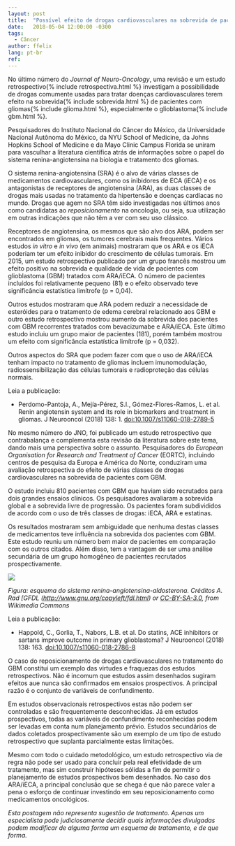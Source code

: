 ```yaml
---
layout: post
title:  "Possível efeito de drogas cardiovasculares na sobrevida de pacientes com glioblastoma"
date:   2018-05-04 12:00:00 -0300
tags:
  - Câncer
author: ffelix
lang: pt-br
ref:
---
```


No último número do _Journal of Neuro-Oncology_, uma revisão e um estudo retrospectivo{% include retrospectiva.html %} investigam a possibilidade de drogas comumente usadas para tratar doenças cardiovasculares terem efeito na sobrevida{% include sobrevida.html %} de pacientes com gliomas{% include glioma.html %}, especialmente o glioblastoma{% include gbm.html %}.
<!--more-->

Pesquisadores do Instituto Nacional do Câncer do México, da Universidade Nacional Autônoma do México, da NYU School of Medicine, da Johns Hopkins School of Medicine e da Mayo Clinic Campus Florida se uniram para vasculhar a literatura científica atrás de informações sobre o papel do sistema renina-angiotensina na biologia e tratamento dos gliomas.

O sistema renina-angiotensina (SRA) é o alvo de várias classes de medicamentos cardiovasculares, como os inibidores de ECA (iECA) e os antagonistas de receptores de angiotensina (ARA), as duas classes de drogas mais usadas no tratamento da hipertensão e doenças cardíacas no mundo. Drogas que agem no SRA têm sido investigadas nos últimos anos como candidatas ao _reposicionamento_ na oncologia, ou seja, sua utilização em outras indicações que não têm a ver com seu uso clássico.

Receptores de angiotensina, os mesmos que são alvo dos ARA, podem ser encontrados em gliomas, os tumores cerebrais mais frequentes. Vários estudos _in vitro_ e _in vivo_ (em animais) mostraram que os ARA e os iECA poderiam ter um efeito inibidor do crescimento de células tumorais. Em 2015, um estudo retrospectivo publicado por um grupo francês mostrou um efeito positivo na sobrevida e qualidade de vida de pacientes com glioblastoma (GBM) tratados com ARA/iECA. O número de pacientes incluídos foi relativamente pequeno (81) e o efeito observado teve significância estatística limítrofe (p = 0,04).

Outros estudos mostraram que ARA podem reduzir a necessidade de esteróides para o tratamento de edema cerebral relacionado aos GBM e outro estudo retrospectivo mostrou aumento da sobrevida dos pacientes com GBM recorrentes tratados com bevacizumabe e ARA/iECA. Este último estudo incluiu um grupo maior de pacientes (181), porém também mostrou um efeito com significância estatística limítrofe (p = 0,032).

Outros aspectos do SRA que podem fazer com que o uso de ARA/iECA tenham impacto no tratamento de gliomas incluem imunomodulação, radiossensibilização das células tumorais e radioproteção das células normais.

Leia a publicação:
- Perdomo-Pantoja, A., Mejía-Pérez, S.I., Gómez-Flores-Ramos, L. et al. Renin angiotensin system and its role in biomarkers and treatment in gliomas. J Neurooncol (2018) 138: 1. [doi:10.1007/s11060-018-2789-5](https://doi.org/10.1007/s11060-018-2789-5)

No mesmo número do JNO, foi publicado um estudo retrospectivo que contrabalança e complementa esta revisão da literatura sobre este tema, dando mais uma perspectiva sobre o assunto. Pesquisadores do _European Organisation for Research and Treatment of Cancer_ (EORTC), incluindo centros de pesquisa da Europa e América do Norte, conduziram uma avaliação retrospectiva do efeito de várias classes de drogas cardiovasculares na sobrevida de pacientes com GBM.

O estudo incluiu 810 pacientes com GBM que haviam sido recrutados para dois grandes ensaios clínicos. Os pesquisadores avaliaram a sobrevida global e a sobrevida livre de progressão. Os pacientes foram subdivididos de acordo com o uso de três classes de drogas: iECA, ARA e estatinas.

Os resultados mostraram sem ambiguidade que nenhuma destas classes de medicamentos teve influência na sobrevida dos pacientes com GBM. Este estudo reuniu um número bem maior de pacientes em comparação com os outros citados. Além disso, tem a vantagem de ser uma análise secundária de um grupo homogêneo de pacientes recrutados prospectivamente.

![](https://upload.wikimedia.org/wikipedia/commons/a/a2/Renin-angiotensin-aldosterone_system.png)

_Figura: esquema do sistema renina-angiotensina-aldosterona. Créditos A. Rad [GFDL (http://www.gnu.org/copyleft/fdl.html) or [CC-BY-SA-3.0](http://creativecommons.org/licenses/by-sa/3.0/), from Wikimedia Commons_

Leia a publicação:
- Happold, C., Gorlia, T., Nabors, L.B. et al. Do statins, ACE inhibitors or sartans improve outcome in primary glioblastoma? J Neurooncol (2018) 138: 163. [doi:10.1007/s11060-018-2786-8](https://doi.org/10.1007/s11060-018-2786-8)

O caso do reposicionamento de drogas cardiovasculares no tratamento do GBM constitui um exemplo das virtudes e fraquezas dos estudos retrospectivos. Não é incomum que estudos assim desenhados sugiram efeitos aue nunca são confirmados em ensaios prospectivos. A principal razão é o conjunto de variáveis de confundimento.

Em estudos observacionais retrospectivos estas não podem ser controladas e são frequentemente desconhecidas. Já em estudos prospectivos, todas as variáveis de confundimento reconhecidas podem ser levadas em conta num planejamento prévio. Estudos secundários de dados coletados prospectivamente são um exemplo de um tipo de estudo retrospectivo que suplanta parcialmente estas limitações.

Mesmo com todo o cuidado metodológico, um estudo retrospectivo via de regra não pode ser usado para concluir pela real efetividade de um tratamento, mas sim construir hipóteses sólidas a fim de permitir o planejamento de estudos prospectivos bem desenhados. No caso dos ARA/iECA, a principal conclusão que se chega é que não parece valer a pena o esforço de continuar investindo em seu reposicionamento como medicamentos oncológicos.

_Esta postagem não representa sugestão de tratamento. Apenas um especialista pode judiciosamente decidir quais informações divulgadas podem modificar de alguma forma um esquema de tratamento, e de que forma._
